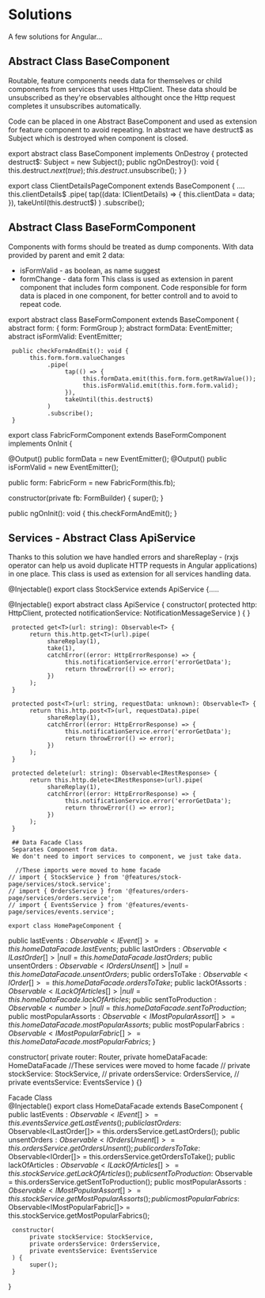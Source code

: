 # Solutions

A few solutions for Angular...

## Abstract Class BaseComponent

Routable, feature components needs data for themselves or child components from services that uses HttpClient. 
These data should be unsubscribed as they're observables althought once the Http request completes it unsubscribes automatically.

Code can be placed in one Abstract BaseComponent and used as extension for feature component 
to avoid repeating. In abstract we have destruct$ as Subject which is destroyed when component is closed.

export abstract class BaseComponent implements OnDestroy {
     protected destruct$: Subject<boolean> = new Subject<boolean>();
     public ngOnDestroy(): void {
          this.destruct$.next(true);
          this.destruct$.unsubscribe();
     }
}

export class ClientDetailsPageComponent extends BaseComponent  {
....
          this.clientDetails$
               .pipe(
                    tap((data: IClientDetails) => {
                         this.clientData = data;
                    }),
                    takeUntil(this.destruct$)
               )
               .subscribe();
			   
## Abstract Class BaseFormComponent

Components with forms should be treated as dump components. With data provided by parent and emit 2 data:
 - isFormValid - as boolean, as name suggest
 - formChange - data form
This class is used as extension in parent component that includes form component.
Code responsible for form data is placed in one component, for better controll and to avoid to repeat code. 

export abstract class BaseFormComponent extends BaseComponent {
     abstract form: { form: FormGroup };
     abstract formData: EventEmitter<any>;
     abstract isFormValid: EventEmitter<boolean>;
     
     public checkFormAndEmit(): void {
          this.form.form.valueChanges
               .pipe(
                    tap(() => {
                         this.formData.emit(this.form.form.getRawValue());
                         this.isFormValid.emit(this.form.form.valid);
                    }),
                    takeUntil(this.destruct$)
               )
               .subscribe();
     }
	 
export class FabricFormComponent extends BaseFormComponent implements OnInit {

  @Output() public formData = new EventEmitter<Fabric>();
  @Output() public isFormValid = new EventEmitter<boolean>();

  public form: FabricForm = new FabricForm(this.fb);

  constructor(private fb: FormBuilder) {
    super();
  }

  public ngOnInit(): void {
    this.checkFormAndEmit();
  }
  
## Services - Abstract Class ApiService
  
  Thanks to this solution we have handled errors and shareReplay - 
  (rxjs operator can help us avoid duplicate HTTP requests in Angular applications)
  in one place. This class is used as extension for all services handling data. 
  
  @Injectable()
  export class StockService extends ApiService {.....

  @Injectable()
  export abstract class ApiService {
     constructor(
          protected http: HttpClient,
          protected notificationService: NotificationMessageService
     ) { }

     protected get<T>(url: string): Observable<T> {
          return this.http.get<T>(url).pipe(
               shareReplay(1),
               take(1),
               catchError((error: HttpErrorResponse) => {
                    this.notificationService.error('errorGetData');
                    return throwError(() => error);
               })
          );
     }

     protected post<T>(url: string, requestData: unknown): Observable<T> {
          return this.http.post<T>(url, requestData).pipe(
               shareReplay(1),
               catchError((error: HttpErrorResponse) => {
                    this.notificationService.error('errorGetData');
                    return throwError(() => error);
               })
          );
     }

     protected delete(url: string): Observable<IRestResponse> {
          return this.http.delete<IRestResponse>(url).pipe(
               shareReplay(1),
               catchError((error: HttpErrorResponse) => {
                    this.notificationService.error('errorGetData');
                    return throwError(() => error);
               })
          );
     }
     
	 ## Data Facade Class
	 Separates Component from data.
	 We don't need to import services to component, we just take data.
	 
	  //These imports were moved to home facade
    // import { StockService } from '@features/stock-page/services/stock.service';
    // import { OrdersService } from '@features/orders-page/services/orders.service';
    // import { EventsService } from '@features/events-page/services/events.service';
 
	export class HomePageComponent {
  public lastEvents$: Observable<IEvent[]> = this.homeDataFacade.lastEvents$;
  public lastOrders$: Observable<ILastOrder[]> | null =     this.homeDataFacade.lastOrders$;
  public unsentOrders$: Observable<IOrdersUnsent[]> | null =     this.homeDataFacade.unsentOrders$;
  public ordersToTake$: Observable<IOrder[]> =    this.homeDataFacade.ordersToTake$;
  public lackOfAssorts$: Observable<ILackOfArticles[]> | null =     this.homeDataFacade.lackOfArticles$;
  public sentToProduction$: Observable<number> | null =     this.homeDataFacade.sentToProduction$;
  public mostPopularAssorts$: Observable<IMostPopularAssort[]> =     this.homeDataFacade.mostPopularAssorts$;
  public mostPopularFabrics$: Observable<IMostPopularFabric[]> =     this.homeDataFacade.mostPopularFabrics$;
}

  constructor(
    private router: Router,
    private homeDataFacade: HomeDataFacade 
	  //These services were moved to home facade 
	  // private stockService: StockService,
    // private ordersService: OrdersService,
    // private eventsService: EventsService
	)
  {}
  
  Facade Class  
  @Injectable()
export class HomeDataFacade extends BaseComponent {
     public lastEvents$: Observable<IEvent[]> = this.eventsService.getLastEvents();
     public lastOrders$: Observable<ILastOrder[]> = this.ordersService.getLastOrders();
     public unsentOrders$: Observable<IOrdersUnsent[]> = this.ordersService.getOrdersUnsent();
     public ordersToTake$: Observable<IOrder[]> = this.ordersService.getOrdersToTake();
     public lackOfArticles$: Observable<ILackOfArticles[]> = this.stockService.getLackOfArticles();
     public sentToProduction$: Observable<number> = this.ordersService.getSentToProduction();
     public mostPopularAssorts$: Observable<IMostPopularAssort[]> = this.stockService.getMostPopularAssorts();
     public mostPopularFabrics$: Observable<IMostPopularFabric[]> = this.stockService.getMostPopularFabrics();

     constructor(
          private stockService: StockService,
          private ordersService: OrdersService,
          private eventsService: EventsService
     ) {
          super();
     }
}
